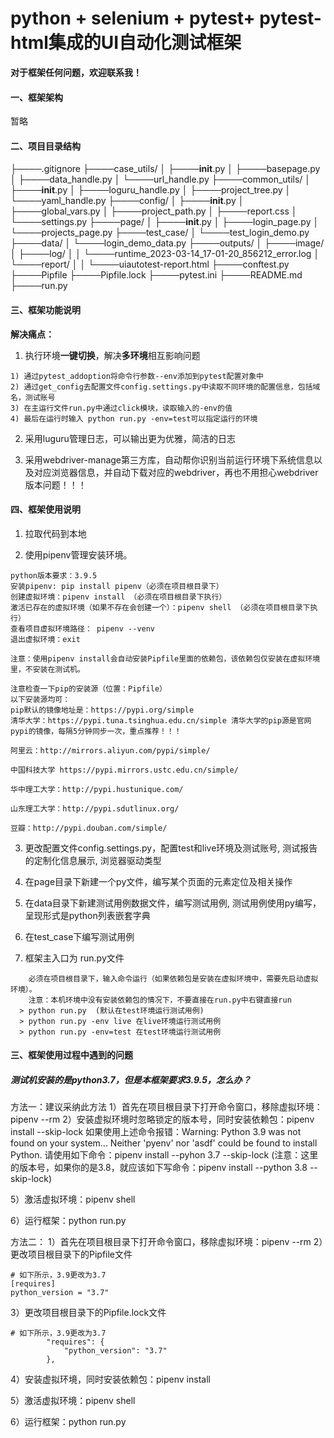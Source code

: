 # python + selenium + pytest+ pytest-html集成的UI自动化测试框架

**对于框架任何问题，欢迎联系我！**

#### 一、框架架构
暂略

#### 二、项目目录结构
├────.gitignore
├────case_utils/
│    ├────__init__.py
│    ├────basepage.py
│    ├────data_handle.py
│    └────url_handle.py
├────common_utils/
│    ├────__init__.py
│    ├────loguru_handle.py
│    ├────project_tree.py
│    └────yaml_handle.py
├────config/
│    ├────__init__.py
│    ├────global_vars.py
│    ├────project_path.py
│    ├────report.css
│    └────settings.py
├────page/
│    ├────__init__.py
│    ├────login_page.py
│    └────projects_page.py
├────test_case/
│    └────test_login_demo.py
├────data/
│    └────login_demo_data.py
├────outputs/
│    ├────image/
│    ├────log/
│    │    └────runtime_2023-03-14_17-01-20_856212_error.log
│    └────report/
│    │    └────uiautotest-report.html
├────conftest.py
├────Pipfile
├────Pipfile.lock
├────pytest.ini
├────README.md
├────run.py



#### 三、框架功能说明

**解决痛点：**

1. 执行环境**一键切换**，解决**多环境**相互影响问题

```
1) 通过pytest_addoption将命令行参数--env添加到pytest配置对象中
2) 通过get_config去配置文件config.settings.py中读取不同环境的配置信息，包括域名，测试账号
3) 在主运行文件run.py中通过click模块，读取输入的-env的值
4) 最后在运行时输入 python run.py -env=test可以指定运行的环境
```

2. 采用luguru管理日志，可以输出更为优雅，简洁的日志

3. 采用webdriver-manage第三方库，自动帮你识别当前运行环境下系统信息以及对应浏览器信息，并自动下载对应的webdriver，再也不用担心webdriver版本问题！！！

#### 四、框架使用说明

1. 拉取代码到本地

2. 使用pipenv管理安装环境。

```
python版本要求：3.9.5
安装pipenv: pip install pipenv（必须在项目根目录下）
创建虚拟环境：pipenv install （必须在项目根目录下执行）
激活已存在的虚拟环境（如果不存在会创建一个）：pipenv shell （必须在项目根目录下执行）
查看项目虚拟环境路径： pipenv --venv
退出虚拟环境：exit

注意：使用pipenv install会自动安装Pipfile里面的依赖包，该依赖包仅安装在虚拟环境里，不安装在测试机。

注意检查一下pip的安装源（位置：Pipfile）
以下安装源均可：
pip默认的镜像地址是：https://pypi.org/simple
清华大学：https://pypi.tuna.tsinghua.edu.cn/simple 清华大学的pip源是官网pypi的镜像，每隔5分钟同步一次，重点推荐！！！

阿里云：http://mirrors.aliyun.com/pypi/simple/

中国科技大学 https://pypi.mirrors.ustc.edu.cn/simple/

华中理工大学：http://pypi.hustunique.com/

山东理工大学：http://pypi.sdutlinux.org/

豆瓣：http://pypi.douban.com/simple/
```

3. 更改配置文件config.settings.py，配置test和live环境及测试账号, 测试报告的定制化信息展示, 浏览器驱动类型

4. 在page目录下新建一个py文件，编写某个页面的元素定位及相关操作

5. 在data目录下新建测试用例数据文件，编写测试用例, 测试用例使用py编写，呈现形式是python列表嵌套字典

6. 在test_case下编写测试用例

7. 框架主入口为 run.py文件
```
	必须在项目根目录下，输入命令运行（如果依赖包是安装在虚拟环境中，需要先启动虚拟环境）。
    注意：本机环境中没有安装依赖包的情况下，不要直接在run.py中右键直接run
  > python run.py  (默认在test环境运行测试用例)
  > python run.py -env live 在live环境运行测试用例
  > python run.py -env=test 在test环境运行测试用例
```

#### 三、框架使用过程中遇到的问题
##### 测试机安装的是python3.7，但是本框架要求3.9.5，怎么办？
方法一：建议采纳此方法
1）首先在项目根目录下打开命令窗口，移除虚拟环境：pipenv --rm
2）安装虚拟环境时忽略锁定的版本号，同时安装依赖包：pipenv install --skip-lock
如果使用上述命令报错：Warning: Python 3.9 was not found on your system... Neither 'pyenv' nor 'asdf' could be found to install Python.
请使用如下命令：pipenv install --pyhon 3.7 --skip-lock  (注意：这里的版本号，如果你的是3.8，就应该如下写命令：pipenv install --python 3.8 --skip-lock)

5）激活虚拟环境：pipenv shell

6）运行框架：python run.py


方法二：
1）首先在项目根目录下打开命令窗口，移除虚拟环境：pipenv --rm
2）更改项目根目录下的Pipfile文件
```
# 如下所示，3.9更改为3.7
[requires]
python_version = "3.7"
```
3）更改项目根目录下的Pipfile.lock文件
```
# 如下所示，3.9更改为3.7
        "requires": {
            "python_version": "3.7"
        },
```
4）安装虚拟环境，同时安装依赖包：pipenv install

5）激活虚拟环境：pipenv shell

6）运行框架：python run.py